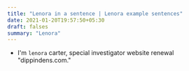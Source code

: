```yaml
---
title: "Lenora in a sentence | Lenora example sentences"
date: 2021-01-20T19:57:50+05:30
draft: falses
summary: "Lenora"
---
```

- I'm `lenora` carter, special investigator website renewal "dippindens.com."
                 
